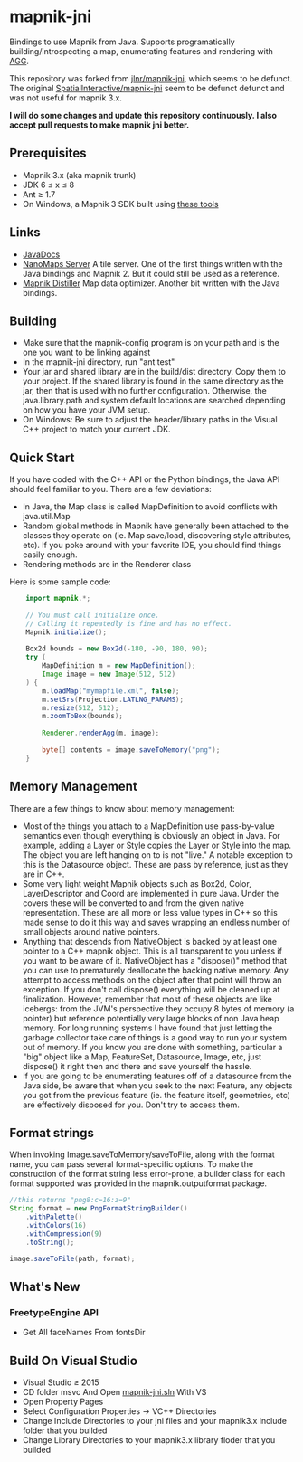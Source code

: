 mapnik-jni
==========

Bindings to use Mapnik from Java.  Supports programatically building/introspecting a map, enumerating features and rendering with [AGG](https://github.com/tomhughes/agg).

This repository was forked from [jlnr/mapnik-jni](https://github.com/jlnr/mapnik-jni), which seems to be defunct.
The original [SpatialInteractive/mapnik-jni](https://github.com/SpatialInteractive/mapnik-jni) seem to be defunct defunct and was not useful for mapnik 3.x.

**I will do some changes and update this repository continuously.
I also accept pull requests to make mapnik jni better.**

Prerequisites
-------------

* Mapnik 3.x (aka mapnik trunk)
* JDK 6 ≤ x ≤ 8
* Ant ≥ 1.7
* On Windows, a Mapnik 3 SDK built using [these tools](https://github.com/mapbox/windows-builds)

Links
-----

* [JavaDocs](http://spatialinteractive.github.com/mapnik-jni/javadocs/index.html)
* [NanoMaps Server](https://github.com/SpatialInteractive/nanomaps-server) A tile server.  One of the first things written with the Java bindings and Mapnik 2. But it could still be used as a reference.
* [Mapnik Distiller](https://github.com/SpatialInteractive/mapnik-distiller) Map data optimizer.  Another bit written with the Java bindings.

Building
--------

* Make sure that the mapnik-config program is on your path and is the one you want to be linking against
* In the mapnik-jni directory, run "ant test"
* Your jar and shared library are in the build/dist directory.  Copy them to your project.  If the shared library is found in the same directory as the jar, then that is used with no further configuration.  Otherwise, the java.library.path and system default locations are searched depending on how you have your JVM setup.
* On Windows: Be sure to adjust the header/library paths in the Visual C++ project to match your current JDK.

Quick Start
-----------

If you have coded with the C++ API or the Python bindings, the Java API should feel familiar to you.  There are a few deviations:

* In Java, the Map class is called MapDefinition to avoid conflicts with java.util.Map
* Random global methods in Mapnik have generally been attached to the classes they operate on (ie. Map save/load, discovering style attributes, etc).  If you poke around with your favorite IDE, you should find things easily enough.
* Rendering methods are in the Renderer class

Here is some sample code:

```java
	import mapnik.*;
	
	// You must call initialize once.
	// Calling it repeatedly is fine and has no effect.
	Mapnik.initialize();
	
	Box2d bounds = new Box2d(-180, -90, 180, 90);
	try (
		MapDefinition m = new MapDefinition();
		Image image = new Image(512, 512)
	) {
		m.loadMap("mymapfile.xml", false);
		m.setSrs(Projection.LATLNG_PARAMS);
		m.resize(512, 512);
		m.zoomToBox(bounds);
		
		Renderer.renderAgg(m, image);
		
		byte[] contents = image.saveToMemory("png");
	}
```

Memory Management
-----------------

There are a few things to know about memory management:

* Most of the things you attach to a MapDefinition use pass-by-value semantics even though everything is obviously an object in Java.  For example, adding a Layer or Style copies the Layer or Style into the map.  The object you are left hanging on to is not "live."  A notable exception to this is the Datasource object.  These are pass by reference, just as they are in C++.
* Some very light weight Mapnik objects such as Box2d, Color, LayerDescriptor and Coord are implemented in pure Java.  Under the covers these will be converted to and from the given native representation.  These are all more or less value types in C++ so this made sense to do it this way and saves wrapping an endless number of small objects around native pointers.
* Anything that descends from NativeObject is backed by at least one pointer to a C++ mapnik object.  This is all transparent to you unless if you want to be aware of it.  NativeObject has a "dispose()" method that you can use to prematurely deallocate the backing native memory.  Any attempt to access methods on the object after that point will throw an exception.  If you don't call dispose() everything will be cleaned up at finalization.  However, remember that most of these objects are like icebergs: from the JVM's perspective they occupy 8 bytes of memory (a pointer) but reference potentially very large blocks of non Java heap memory.  For long running systems I have found that just letting the garbage collector take care of things is a good way to run your system out of memory.  If you know you are done with something, particular a "big" object like a Map, FeatureSet, Datasource, Image, etc, just dispose() it right then and there and save yourself the hassle.
* If you are going to be enumerating features off of a datasource from the Java side, be aware that when you seek to the next Feature, any objects you got from the previous feature (ie. the feature itself, geometries, etc) are effectively disposed for you.  Don't try to access them.

Format strings
--------------

When invoking Image.saveToMemory/saveToFile, along with the format name, you can pass several format-specific options. To make the construction of the format string less error-prone, a builder class for each format supported was provided in the mapnik.outputformat package.

```java
//this returns "png8:c=16:z=9"
String format = new PngFormatStringBuilder()
    .withPalette()
    .withColors(16)
    .withCompression(9)
    .toString();

image.saveToFile(path, format);
```

What's New
-----------------
### **FreetypeEngine API**
* Get All faceNames From fontsDir

Build On Visual Studio
-----------------
* Visual Studio ≥ 2015
* CD folder msvc And Open [mapnik-jni.sln](msvc/mapnik-jni.sln) With VS
* Open Property Pages
* Select Configuration Properties -> VC++ Directories
* Change Include Directories to your jni files and your mapnik3.x include folder that you builded
* Change Library Directories to your mapnik3.x library floder that you builded

